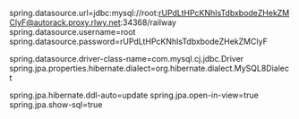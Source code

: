 
spring.datasource.url=jdbc:mysql://root:rUPdLtHPcKNhIsTdbxbodeZHekZMClyF@autorack.proxy.rlwy.net:34368/railway
spring.datasource.username=root
spring.datasource.password=rUPdLtHPcKNhIsTdbxbodeZHekZMClyF

spring.datasource.driver-class-name=com.mysql.cj.jdbc.Driver
spring.jpa.properties.hibernate.dialect=org.hibernate.dialect.MySQL8Dialect

spring.jpa.hibernate.ddl-auto=update
spring.jpa.open-in-view=true
spring.jpa.show-sql=true
